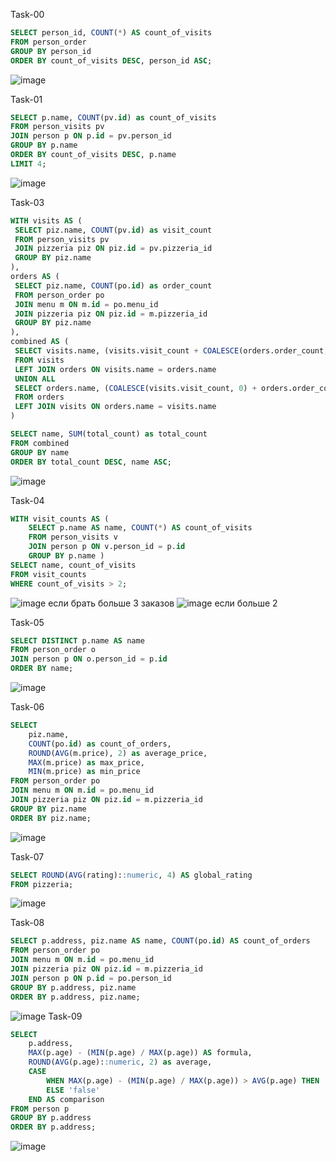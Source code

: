 Task-00
```sql
SELECT person_id, COUNT(*) AS count_of_visits
FROM person_order
GROUP BY person_id
ORDER BY count_of_visits DESC, person_id ASC;
```
![image](https://github.com/nikeyzdereva/oad_vorobyov/assets/112609367/5363a34c-f3aa-44bf-b52d-a69aad6531b0)

Task-01
```sql
SELECT p.name, COUNT(pv.id) as count_of_visits
FROM person_visits pv
JOIN person p ON p.id = pv.person_id
GROUP BY p.name
ORDER BY count_of_visits DESC, p.name
LIMIT 4;
```
![image](https://github.com/nikeyzdereva/oad_vorobyov/assets/112609367/d6903b4f-78e8-4b22-bca9-8e325fd57071)

Task-03
```sql
WITH visits AS (
 SELECT piz.name, COUNT(pv.id) as visit_count
 FROM person_visits pv
 JOIN pizzeria piz ON piz.id = pv.pizzeria_id
 GROUP BY piz.name
), 
orders AS (
 SELECT piz.name, COUNT(po.id) as order_count
 FROM person_order po
 JOIN menu m ON m.id = po.menu_id
 JOIN pizzeria piz ON piz.id = m.pizzeria_id
 GROUP BY piz.name
),
combined AS (
 SELECT visits.name, (visits.visit_count + COALESCE(orders.order_count, 0)) as total_count
 FROM visits
 LEFT JOIN orders ON visits.name = orders.name
 UNION ALL
 SELECT orders.name, (COALESCE(visits.visit_count, 0) + orders.order_count) as total_count
 FROM orders
 LEFT JOIN visits ON orders.name = visits.name
)

SELECT name, SUM(total_count) as total_count
FROM combined
GROUP BY name
ORDER BY total_count DESC, name ASC;
```
![image](https://github.com/nikeyzdereva/oad_vorobyov/assets/112609367/547bf327-d23d-476e-89d7-761b8d54692c)

Task-04
```sql
WITH visit_counts AS (
    SELECT p.name AS name, COUNT(*) AS count_of_visits
    FROM person_visits v
    JOIN person p ON v.person_id = p.id
    GROUP BY p.name )
SELECT name, count_of_visits
FROM visit_counts
WHERE count_of_visits > 2;
```
![image](https://github.com/nikeyzdereva/oad_vorobyov/assets/112609367/b23926b5-2cbf-4c31-a432-5225c7516b11)
если брать больше 3 заказов
![image](https://github.com/nikeyzdereva/oad_vorobyov/assets/112609367/038fe790-0fbf-4944-834f-46699a21e4e3)
если больше 2

Task-05
```sql
SELECT DISTINCT p.name AS name
FROM person_order o
JOIN person p ON o.person_id = p.id
ORDER BY name;
```
![image](https://github.com/nikeyzdereva/oad_vorobyov/assets/112609367/4875068a-34c3-4035-9fa5-070e70ecd37c)

Task-06
```sql
SELECT 
    piz.name, 
    COUNT(po.id) as count_of_orders, 
    ROUND(AVG(m.price), 2) as average_price, 
    MAX(m.price) as max_price, 
    MIN(m.price) as min_price 
FROM person_order po
JOIN menu m ON m.id = po.menu_id
JOIN pizzeria piz ON piz.id = m.pizzeria_id
GROUP BY piz.name
ORDER BY piz.name;
```
![image](https://github.com/nikeyzdereva/oad_vorobyov/assets/112609367/c51e5d92-ca56-4e10-90b9-42eada708f5a)

Task-07
```sql
SELECT ROUND(AVG(rating)::numeric, 4) AS global_rating
FROM pizzeria;
```
![image](https://github.com/nikeyzdereva/oad_vorobyov/assets/112609367/79a98f88-6086-4679-bd8b-ddf769352d62)

Task-08
```sql
SELECT p.address, piz.name AS name, COUNT(po.id) AS count_of_orders
FROM person_order po
JOIN menu m ON m.id = po.menu_id
JOIN pizzeria piz ON piz.id = m.pizzeria_id
JOIN person p ON p.id = po.person_id
GROUP BY p.address, piz.name
ORDER BY p.address, piz.name;
```
![image](https://github.com/nikeyzdereva/oad_vorobyov/assets/112609367/4d942861-565c-4cfe-8887-789905440d88)
Task-09
```sql
SELECT 
    p.address,
    MAX(p.age) - (MIN(p.age) / MAX(p.age)) AS formula,
    ROUND(AVG(p.age)::numeric, 2) as average,
    CASE
        WHEN MAX(p.age) - (MIN(p.age) / MAX(p.age)) > AVG(p.age) THEN 'true'
        ELSE 'false'
    END AS comparison
FROM person p
GROUP BY p.address
ORDER BY p.address;
```
![image](https://github.com/nikeyzdereva/oad_vorobyov/assets/112609367/3c4f9ea7-496e-444a-b45c-e83372b2152e)



